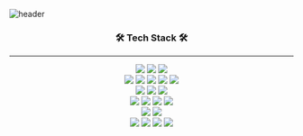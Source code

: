 ![header](https://capsule-render.vercel.app/api?type=waving&color=auto&height=200&section=header&text=Chaeyun%20Sim&fontSize=70&fontAlign=70&fontColor=fff)

<h3 align="center">🛠 Tech Stack 🛠</h3>
<hr>

<p align="center">
  <img src="https://img.shields.io/badge/JavaScript-F7DF1E?style=flat-square&logo=JavaScript&logoColor=white"/>
  <img src="https://img.shields.io/badge/Typescript-3178C6?style=flat-square&logo=Typescript&logoColor=white"/>
  <img src="https://img.shields.io/badge/Python-3766AB?style=flat-square&logo=Python&logoColor=white"/>
  <br />
  <img src="https://img.shields.io/badge/React-61DAFB?style=flat-square&logo=React&logoColor=white"/>
  <img src="https://img.shields.io/badge/Next.js-000000?style=flat-square&logo=Next.js&logoColor=white"/>
  <img src="https://img.shields.io/badge/Vite-%23646CFF.svg?style=flat-square&logo=vite&logoColor=white" />
  <img src="https://img.shields.io/badge/React Native-61DAFB?style=flat-square&logo=React&logoColor=white"/>
  <img src="https://img.shields.io/badge/Expo-1C1E24?style=flat-square&logo=expo&logoColor=#D04A37" />
  <br />
  <img src="https://img.shields.io/badge/styled--components-DB7093?style=flat-square&logo=styled-components&logoColor=white" />
  <img src="https://img.shields.io/badge/PandaCSS-%23f6e458.svg?&style=flat-square&logo=pandacss&logoColor=white"/>
  <img src="https://img.shields.io/badge/Emotion-d26ac2?&style=flat-square&logo=emotion&logoColor=white"/>
  <br />
  <img src="https://img.shields.io/badge/-React%20Query-FF4154?style=flat-square&logo=react%20query&logoColor=white" />
  <img src="https://img.shields.io/badge/Redux-764AFB?style=flat-square&logo=Redux&logoColor=white"/>
  <img src="https://img.shields.io/badge/Recoil-3578E5?style=flat-square&logo=Recoil&logoColor=white"/> 
  <img src="https://img.shields.io/badge/Zustand-181c20?style=flat-square&logo=Zustand&logoColor=white"/> 
  <br />
  <img src="https://img.shields.io/badge/-Storybook-FF4785?style=flat-square&logo=storybook&logoColor=white" />
  <img src="https://img.shields.io/badge/figma-%23F24E1E.svg?style=flat-square&logo=figma&logoColor=white" />
  <br />
  <img src="https://img.shields.io/badge/node.js-6DA55F?style=flat-square&logo=node.js&logoColor=white" />
  <img src="https://img.shields.io/badge/express.js-%23404d59.svg?style=flat-square&logo=express&logoColor=%2361DAFB" />
  <img src="https://img.shields.io/badge/MariaDB-003545?style=flat-square&logo=mariadb&logoColor=white" />
  <img src="https://img.shields.io/badge/docker-%230db7ed.svg?style=flat-square&logo=docker&logoColor=white" />
</p>

